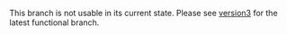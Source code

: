 This branch is not usable in its current state. Please see [version3](https://github.com/libbitcoin/libbitcoin-explorer/tree/version3) for the latest functional branch.
